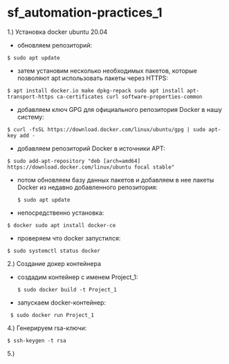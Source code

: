 # sf_automation-practices_1

1.) Установка docker ubuntu 20.04

-  обновляем репозиторий:
    
  ```$ sudo apt update```

-  затем установим несколько необходимых пакетов, которые позволяют apt использовать пакеты через HTTPS:
    
  ```$ apt install docker.io make dpkg-repack sudo apt install apt-transport-https ca-certificates curl software-properties-common```

-  добавляем ключ GPG для официального репозитория Docker в нашу систему: 
    
  ```$ curl -fsSL https://download.docker.com/linux/ubuntu/gpg | sudo apt-key add -```

-  добавляем репозиторий Docker в источники APT: 
    
  ```$ sudo add-apt-repository "deb [arch=amd64] https://download.docker.com/linux/ubuntu focal stable"```

- потом обновляем базу данных пакетов и добавляем в нее пакеты Docker из недавно добавленного репозитория: 
    
  ```$ sudo apt update```

-  непосредственно установка: 
    
  ```$ docker sudo apt install docker-ce```

-  проверяем что docker запустился:
    
  ```$ sudo systemctl status docker```

2.) Создание докер контейнера
 
- создадим контейнер с именем Project_1:
    
  ```$ sudo docker build -t Project_1```

 - запускаем docker-контейнер: 
    
 ``` $ sudo docker run Project_1```

4.) Генерируем rsa-ключи:
    
 ```$ ssh-keygen -t rsa```

5.)
